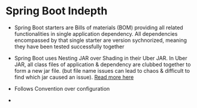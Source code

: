 # Spring Boot Indepth

* Spring Boot starters are Bills of materials (BOM) providing all related functionalities in single application dependency. All dependencies encompassed by that single starter are version sychnorized, meaning they have been tested successfully together

* Spring Boot uses Nesting JAR over Shading in their Uber JAR. In Uber JAR, all class files of application & dependency are clubbed together to form a new jar file. (but file name issues can lead to chaos & difficult to find which jar caused an issue). [Read more here](https://docs.spring.io/spring-boot/docs/current/reference/html/executable-jar.html) 

* Follows Convention over configuration

* 
